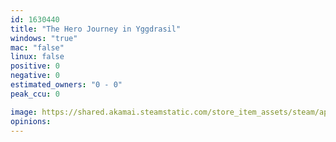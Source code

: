 ```yaml
---
id: 1630440
title: "The Hero Journey in Yggdrasil"
windows: "true"
mac: "false"
linux: false
positive: 0
negative: 0
estimated_owners: "0 - 0"
peak_ccu: 0

image: https://shared.akamai.steamstatic.com/store_item_assets/steam/apps/1630440/header.jpg?t=1679126579
opinions:
---
```


